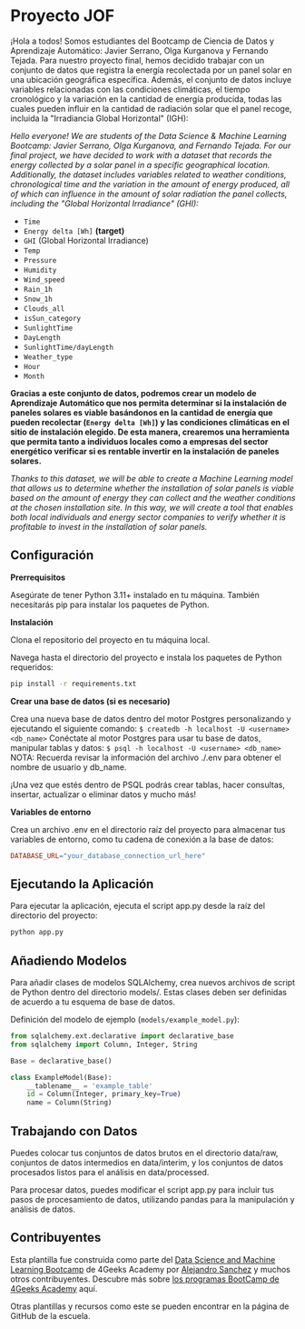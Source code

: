 # Proyecto JOF

¡Hola a todos! Somos estudiantes del Bootcamp de Ciencia de Datos y Aprendizaje Automático: Javier Serrano, Olga Kurganova y Fernando Tejada. Para nuestro proyecto final, hemos decidido trabajar con un conjunto de datos que registra la energía recolectada por un panel solar en una ubicación geográfica específica. Además, el conjunto de datos incluye variables relacionadas con las condiciones climáticas, el tiempo cronológico y la variación en la cantidad de energía producida, todas las cuales pueden influir en la cantidad de radiación solar que el panel recoge, incluida la "Irradiancia Global Horizontal" (IGH):



*Hello everyone! We are students of the Data Science & Machine Learning Bootcamp: Javier Serrano, Olga Kurganova, and Fernando Tejada. For our final project, we have decided to work with a dataset that records the energy collected by a solar panel in a specific geographical location. Additionally, the dataset includes variables related to weather conditions, chronological time and the variation in the amount of energy produced, all of which can influence in the amount of solar radiation the panel collects, including the "Global Horizontal Irradiance" (GHI):*

- `Time`                                      
- `Energy delta [Wh]`  **(target)**                        
- `GHI` (Global Horizontal Irradiance)        
- `Temp`                                     
- `Pressure`                                
- `Humidity`
- `Wind_speed`                                  
- `Rain_1h`                                  
- `Snow_1h`                                 
- `Clouds_all`                                
- `isSun_category`                                     
- `SunlightTime`                             
- `DayLength`                                 
- `SunlightTime/dayLength`                    
- `Weather_type`                             
- `Hour`                                     
- `Month`    

**Gracias a este conjunto de datos, podremos crear un modelo de Aprendizaje Automático que nos permita determinar si la instalación de paneles solares es viable basándonos en la cantidad de energía que pueden recolectar (`Energy delta [Wh]`) y las condiciones climáticas en el sitio de instalación elegido. De esta manera, crearemos una herramienta que permita tanto a individuos locales como a empresas del sector energético verificar si es rentable invertir en la instalación de paneles solares.**

*Thanks to this dataset, we will be able to create a Machine Learning model that allows us to determine whether the installation of solar panels is viable based on the amount of energy they can collect and the weather conditions at the chosen installation site. In this way, we will create a tool that enables both local individuals and energy sector companies to verify whether it is profitable to invest in the installation of solar panels.*

## Configuración

**Prerrequisitos**

Asegúrate de tener Python 3.11+ instalado en tu máquina. También necesitarás pip para instalar los paquetes de Python.

**Instalación**

Clona el repositorio del proyecto en tu máquina local.

Navega hasta el directorio del proyecto e instala los paquetes de Python requeridos:

```bash
pip install -r requirements.txt
```

**Crear una base de datos (si es necesario)**

Crea una nueva base de datos dentro del motor Postgres personalizando y ejecutando el siguiente comando: `$ createdb -h localhost -U <username> <db_name>`
Conéctate al motor Postgres para usar tu base de datos, manipular tablas y datos: `$ psql -h localhost -U <username> <db_name>`
NOTA: Recuerda revisar la información del archivo ./.env para obtener el nombre de usuario y db_name.

¡Una vez que estés dentro de PSQL podrás crear tablas, hacer consultas, insertar, actualizar o eliminar datos y mucho más!

**Variables de entorno**

Crea un archivo .env en el directorio raíz del proyecto para almacenar tus variables de entorno, como tu cadena de conexión a la base de datos:

```makefile
DATABASE_URL="your_database_connection_url_here"
```

## Ejecutando la Aplicación

Para ejecutar la aplicación, ejecuta el script app.py desde la raíz del directorio del proyecto:

```bash
python app.py
```

## Añadiendo Modelos

Para añadir clases de modelos SQLAlchemy, crea nuevos archivos de script de Python dentro del directorio models/. Estas clases deben ser definidas de acuerdo a tu esquema de base de datos.

Definición del modelo de ejemplo (`models/example_model.py`):

```py
from sqlalchemy.ext.declarative import declarative_base
from sqlalchemy import Column, Integer, String

Base = declarative_base()

class ExampleModel(Base):
    __tablename__ = 'example_table'
    id = Column(Integer, primary_key=True)
    name = Column(String)

```

## Trabajando con Datos

Puedes colocar tus conjuntos de datos brutos en el directorio data/raw, conjuntos de datos intermedios en data/interim, y los conjuntos de datos procesados listos para el análisis en data/processed.

Para procesar datos, puedes modificar el script app.py para incluir tus pasos de procesamiento de datos, utilizando pandas para la manipulación y análisis de datos.

## Contribuyentes

Esta plantilla fue construida como parte del [Data Science and Machine Learning Bootcamp](https://4geeksacademy.com/us/coding-bootcamps/datascience-machine-learning) de 4Geeks Academy por [Alejandro Sanchez](https://twitter.com/alesanchezr) y muchos otros contribuyentes. Descubre más sobre [los programas BootCamp de 4Geeks Academy](https://4geeksacademy.com/us/programs) aquí.

Otras plantillas y recursos como este se pueden encontrar en la página de GitHub de la escuela.